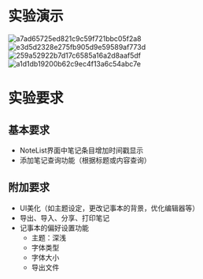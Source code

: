 # 实验演示

![a7ad65725ed821c9c59f721bbc05f2a8](https://github.com/user-attachments/assets/5fc29ed4-3471-4775-a43a-0204d74b0cd4)
![e3d5d2328e275fb905d9e59589af773d](https://github.com/user-attachments/assets/36f2c76e-4c1e-4b3c-ae09-e765cc6e79c0)
![259a52922b7d17c6585a16a2d8aaf5df](https://github.com/user-attachments/assets/318587e3-5d7b-4c3c-8fca-914e11513766)
![a1d1db19200b62c9ec4f13a6c54abc7e](https://github.com/user-attachments/assets/b95c38d7-999e-473a-b06f-d3b2d1e7f985)



# 实验要求

## 基本要求

- NoteList界面中笔记条目增加时间戳显示
- 添加笔记查询功能（根据标题或内容查询）

## 附加要求

- UI美化（如主题设定，更改记事本的背景，优化编辑器等）
- 导出、导入、分享、打印笔记
- 记事本的偏好设置功能
  - 主题：深浅
  - 字体类型
  - 字体大小
  - 导出文件
